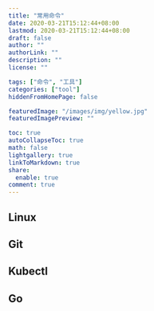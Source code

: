 ```yaml
---
title: "常用命令"
date: 2020-03-21T15:12:44+08:00
lastmod: 2020-03-21T15:12:44+08:00
draft: false
author: ""
authorLink: ""
description: ""
license: ""

tags: ["命令", "工具"]
categories: ["tool"]
hiddenFromHomePage: false

featuredImage: "/images/img/yellow.jpg"
featuredImagePreview: ""

toc: true
autoCollapseToc: true
math: false
lightgallery: true
linkToMarkdown: true
share:
  enable: true
comment: true
---
```


## Linux
## Git
## Kubectl
## Go

<!--more-->

